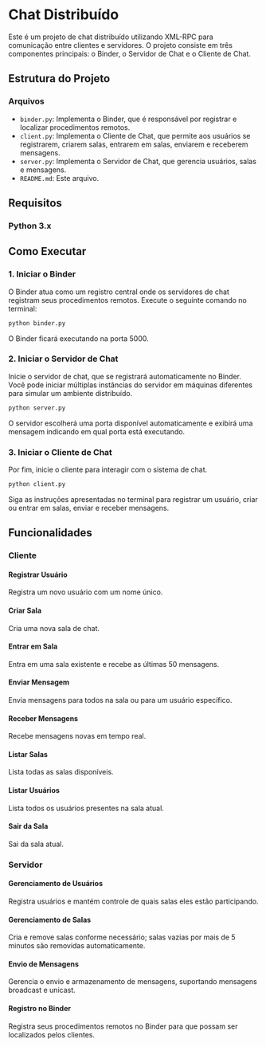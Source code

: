 # Chat Distribuído

Este é um projeto de chat distribuído utilizando XML-RPC para comunicação entre clientes e servidores. O projeto consiste em três componentes principais: o Binder, o Servidor de Chat e o Cliente de Chat.

## Estrutura do Projeto

### Arquivos

- `binder.py`: Implementa o Binder, que é responsável por registrar e localizar procedimentos remotos.
- `client.py`: Implementa o Cliente de Chat, que permite aos usuários se registrarem, criarem salas, entrarem em salas, enviarem e receberem mensagens.
- `server.py`: Implementa o Servidor de Chat, que gerencia usuários, salas e mensagens.
- `README.md`: Este arquivo.

## Requisitos

### Python 3.x

## Como Executar

### 1. Iniciar o Binder

O Binder atua como um registro central onde os servidores de chat registram seus procedimentos remotos.
Execute o seguinte comando no terminal:

```sh
python binder.py
```
O Binder ficará executando na porta 5000.
### 2. Iniciar o Servidor de Chat
Inicie o servidor de chat, que se registrará automaticamente no Binder. Você pode iniciar múltiplas instâncias do servidor em máquinas diferentes para simular um ambiente distribuído.
```sh
python server.py
```
O servidor escolherá uma porta disponível automaticamente e exibirá uma mensagem indicando em qual porta está executando.
### 3. Iniciar o Cliente de Chat
Por fim, inicie o cliente para interagir com o sistema de chat.
```sh
python client.py
```
Siga as instruções apresentadas no terminal para registrar um usuário, criar ou entrar em salas, enviar e receber mensagens.
## Funcionalidades
### Cliente
#### Registrar Usuário
Registra um novo usuário com um nome único.
#### Criar Sala
Cria uma nova sala de chat.
#### Entrar em Sala
Entra em uma sala existente e recebe as últimas 50 mensagens.
#### Enviar Mensagem
Envia mensagens para todos na sala ou para um usuário específico.
#### Receber Mensagens
Recebe mensagens novas em tempo real.
#### Listar Salas
Lista todas as salas disponíveis.
#### Listar Usuários
Lista todos os usuários presentes na sala atual.
#### Sair da Sala
Sai da sala atual.
### Servidor
#### Gerenciamento de Usuários
Registra usuários e mantém controle de quais salas eles estão participando.
#### Gerenciamento de Salas 
Cria e remove salas conforme necessário; salas vazias por mais de 5 minutos são removidas automaticamente.
#### Envio de Mensagens
Gerencia o envio e armazenamento de mensagens, suportando mensagens broadcast e unicast.
#### Registro no Binder
Registra seus procedimentos remotos no Binder para que possam ser localizados pelos clientes.